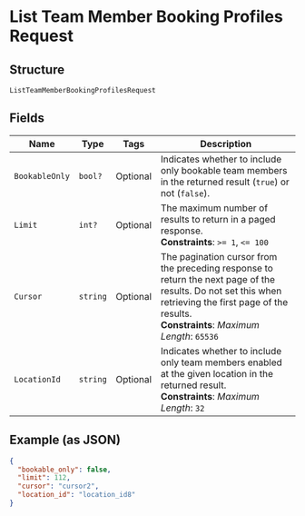 
# List Team Member Booking Profiles Request

## Structure

`ListTeamMemberBookingProfilesRequest`

## Fields

| Name | Type | Tags | Description |
|  --- | --- | --- | --- |
| `BookableOnly` | `bool?` | Optional | Indicates whether to include only bookable team members in the returned result (`true`) or not (`false`). |
| `Limit` | `int?` | Optional | The maximum number of results to return in a paged response.<br>**Constraints**: `>= 1`, `<= 100` |
| `Cursor` | `string` | Optional | The pagination cursor from the preceding response to return the next page of the results. Do not set this when retrieving the first page of the results.<br>**Constraints**: *Maximum Length*: `65536` |
| `LocationId` | `string` | Optional | Indicates whether to include only team members enabled at the given location in the returned result.<br>**Constraints**: *Maximum Length*: `32` |

## Example (as JSON)

```json
{
  "bookable_only": false,
  "limit": 112,
  "cursor": "cursor2",
  "location_id": "location_id8"
}
```

